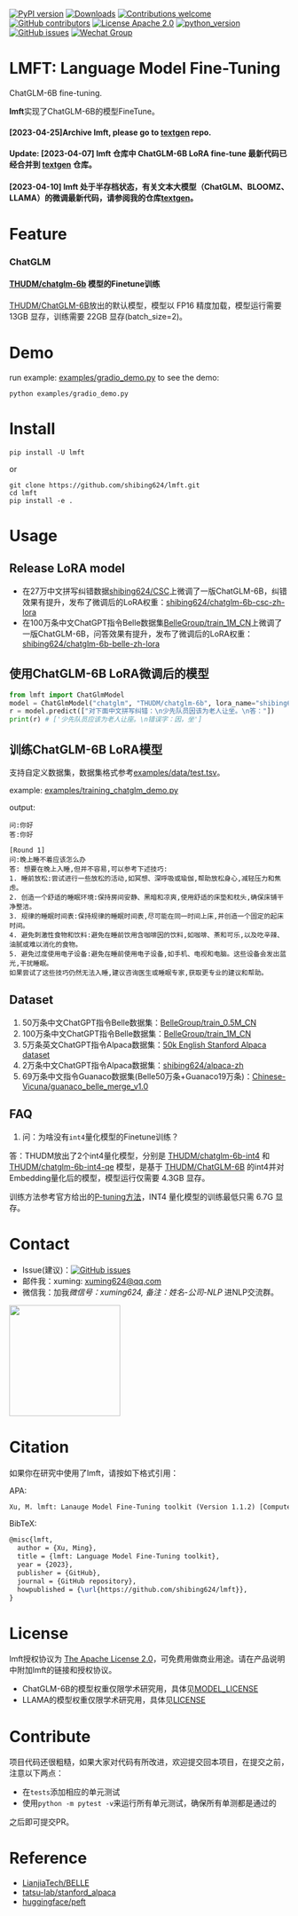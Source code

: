 [![PyPI version](https://badge.fury.io/py/lmft.svg)](https://badge.fury.io/py/lmft)
[![Downloads](https://pepy.tech/badge/lmft)](https://pepy.tech/project/lmft)
[![Contributions welcome](https://img.shields.io/badge/contributions-welcome-brightgreen.svg)](CONTRIBUTING.md)
[![GitHub contributors](https://img.shields.io/github/contributors/shibing624/lmft.svg)](https://github.com/shibing624/lmft/graphs/contributors)
[![License Apache 2.0](https://img.shields.io/badge/license-Apache%202.0-blue.svg)](LICENSE)
[![python_version](https://img.shields.io/badge/Python-3.8%2B-green.svg)](requirements.txt)
[![GitHub issues](https://img.shields.io/github/issues/shibing624/lmft.svg)](https://github.com/shibing624/lmft/issues)
[![Wechat Group](http://vlog.sfyc.ltd/wechat_everyday/wxgroup_logo.png?imageView2/0/w/60/h/20)](#Contact)

# LMFT: Language Model Fine-Tuning
ChatGLM-6B fine-tuning.


**lmft**实现了ChatGLM-6B的模型FineTune。

#### [2023-04-25]Archive lmft, please go to [textgen](https://github.com/shibing624/textgen) repo.
#### Update: [2023-04-07] lmft 仓库中 ChatGLM-6B LoRA fine-tune 最新代码已经合并到 [textgen](https://github.com/shibing624/textgen) 仓库。
#### [2023-04-10] lmft 处于半存档状态，有关文本大模型（ChatGLM、BLOOMZ、LLAMA）的微调最新代码，请参阅我的仓库[textgen](https://github.com/shibing624/textgen)。


# Feature
### ChatGLM
#### [THUDM/chatglm-6b](https://huggingface.co/THUDM/chatglm-6b) 模型的Finetune训练

[THUDM/ChatGLM-6B](https://github.com/THUDM/ChatGLM-6B)放出的默认模型，模型以 FP16 精度加载，模型运行需要 13GB 显存，训练需要 22GB 显存(batch_size=2)。


# Demo

run example: [examples/gradio_demo.py](examples/gradio_demo.py) to see the demo:
```shell
python examples/gradio_demo.py
```

# Install
```shell
pip install -U lmft
```

or

```shell
git clone https://github.com/shibing624/lmft.git
cd lmft
pip install -e .
```


# Usage
## Release LoRA model

- 在27万中文拼写纠错数据[shibing624/CSC](https://huggingface.co/datasets/shibing624/CSC)上微调了一版ChatGLM-6B，纠错效果有提升，发布了微调后的LoRA权重：[shibing624/chatglm-6b-csc-zh-lora](https://huggingface.co/shibing624/chatglm-6b-csc-zh-lora)
- 在100万条中文ChatGPT指令Belle数据集[BelleGroup/train_1M_CN](https://huggingface.co/datasets/BelleGroup/train_1M_CN)上微调了一版ChatGLM-6B，问答效果有提升，发布了微调后的LoRA权重：[shibing624/chatglm-6b-belle-zh-lora](https://huggingface.co/shibing624/chatglm-6b-belle-zh-lora)

## 使用ChatGLM-6B LoRA微调后的模型

```python
from lmft import ChatGlmModel
model = ChatGlmModel("chatglm", "THUDM/chatglm-6b", lora_name="shibing624/chatglm-6b-csc-zh-lora")
r = model.predict(["对下面中文拼写纠错：\n少先队员因该为老人让坐。\n答："])
print(r) # ['少先队员应该为老人让座。\n错误字：因，坐']
```

## 训练ChatGLM-6B LoRA模型

支持自定义数据集，数据集格式参考[examples/data/test.tsv](examples/data/test.tsv)。


example: [examples/training_chatglm_demo.py](examples/training_chatglm_demo.py)

output:
```
问:你好
答:你好

[Round 1]
问:晚上睡不着应该怎么办
答: 想要在晚上入睡,但并不容易,可以参考下述技巧:
1. 睡前放松:尝试进行一些放松的活动,如冥想、深呼吸或瑜伽,帮助放松身心,减轻压力和焦虑。
2. 创造一个舒适的睡眠环境:保持房间安静、黑暗和凉爽,使用舒适的床垫和枕头,确保床铺干净整洁。
3. 规律的睡眠时间表:保持规律的睡眠时间表,尽可能在同一时间上床,并创造一个固定的起床时间。
4. 避免刺激性食物和饮料:避免在睡前饮用含咖啡因的饮料,如咖啡、茶和可乐,以及吃辛辣、油腻或难以消化的食物。
5. 避免过度使用电子设备:避免在睡前使用电子设备,如手机、电视和电脑。这些设备会发出蓝光,干扰睡眠。
如果尝试了这些技巧仍然无法入睡,建议咨询医生或睡眠专家,获取更专业的建议和帮助。
```


## Dataset
1. 50万条中文ChatGPT指令Belle数据集：[BelleGroup/train_0.5M_CN](https://huggingface.co/datasets/BelleGroup/train_0.5M_CN)
2. 100万条中文ChatGPT指令Belle数据集：[BelleGroup/train_1M_CN](https://huggingface.co/datasets/BelleGroup/train_1M_CN)
3. 5万条英文ChatGPT指令Alpaca数据集：[50k English Stanford Alpaca dataset](https://github.com/tatsu-lab/stanford_alpaca#data-release)
4. 2万条中文ChatGPT指令Alpaca数据集：[shibing624/alpaca-zh](https://huggingface.co/datasets/shibing624/alpaca-zh)
5. 69万条中文指令Guanaco数据集(Belle50万条+Guanaco19万条)：[Chinese-Vicuna/guanaco_belle_merge_v1.0](https://huggingface.co/datasets/Chinese-Vicuna/guanaco_belle_merge_v1.0)

## FAQ
1. 问：为啥没有`int4`量化模型的Finetune训练？

答：THUDM放出了2个int4量化模型，分别是 [THUDM/chatglm-6b-int4](https://huggingface.co/THUDM/chatglm-6b-int4) 和 
[THUDM/chatglm-6b-int4-qe](https://huggingface.co/THUDM/chatglm-6b-int4-qe) 模型，是基于
[THUDM/ChatGLM-6B](https://github.com/THUDM/ChatGLM-6B) 的int4并对Embedding量化后的模型，模型运行仅需要 4.3GB 显存。

训练方法参考官方给出的[P-tuning方法](https://github.com/THUDM/ChatGLM-6B/blob/main/ptuning/README.md)，INT4 量化模型的训练最低只需 6.7G 显存。


# Contact

- Issue(建议)：[![GitHub issues](https://img.shields.io/github/issues/shibing624/lmft.svg)](https://github.com/shibing624/lmft/issues)
- 邮件我：xuming: xuming624@qq.com
- 微信我：加我*微信号：xuming624, 备注：姓名-公司-NLP* 进NLP交流群。

<img src="docs/wechat.jpeg" width="200" />


# Citation

如果你在研究中使用了lmft，请按如下格式引用：

APA:
```latex
Xu, M. lmft: Lanauge Model Fine-Tuning toolkit (Version 1.1.2) [Computer software]. https://github.com/shibing624/lmft
```

BibTeX:
```latex
@misc{lmft,
  author = {Xu, Ming},
  title = {lmft: Language Model Fine-Tuning toolkit},
  year = {2023},
  publisher = {GitHub},
  journal = {GitHub repository},
  howpublished = {\url{https://github.com/shibing624/lmft}},
}
```

# License


lmft授权协议为 [The Apache License 2.0](LICENSE)，可免费用做商业用途。请在产品说明中附加lmft的链接和授权协议。

- ChatGLM-6B的模型权重仅限学术研究用，具体见[MODEL_LICENSE](https://github.com/THUDM/ChatGLM-6B/blob/main/MODEL_LICENSE)
- LLAMA的模型权重仅限学术研究用，具体见[LICENSE](https://huggingface.co/decapoda-research/llama-13b-hf/blob/main/LICENSE)

# Contribute
项目代码还很粗糙，如果大家对代码有所改进，欢迎提交回本项目，在提交之前，注意以下两点：

 - 在`tests`添加相应的单元测试
 - 使用`python -m pytest -v`来运行所有单元测试，确保所有单测都是通过的

之后即可提交PR。

# Reference
- [LianjiaTech/BELLE](https://github.com/LianjiaTech/BELLE)
- [tatsu-lab/stanford_alpaca](https://github.com/tatsu-lab/stanford_alpaca)
- [huggingface/peft](https://github.com/huggingface/peft)
